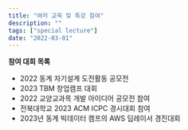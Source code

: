 ```yaml
---
title: "여러 교육 및 특강 참여"
description: ""
tags: ["special lecture"]
date: "2022-03-01"
---
```


__참여 대회 목록__
- 2022 동계 자기설계 도전활동 공모전
- 2023 TBM 창업캠프 대회 
- 2022 교양교과목 개발 아이디어 공모전 참여
- 전북대학교 2023 ACM ICPC 경시대회 참여
- 2023년 동계 빅데이터 캠프의 AWS 딥레이서 경진대회